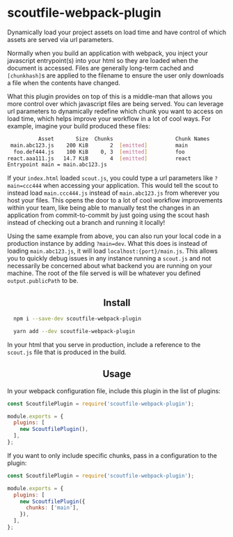 # scoutfile-webpack-plugin
Dynamically load your project assets on load time and have control of which assets are served via url parameters.

Normally when you build an application with webpack, you inject your javascript entrypoint(s) into your html so they are loaded when
the document is accessed. Files are generally long-term cached and `[chunkhash]`s are applied to the filename to ensure the user only
downloads a file when the contents have changed.

What this plugin provides on top of this is a middle-man that allows you more control over which javascript files are being served.
You can leverage url parameters to dynamically redefine which chunk you want to access on load time, which helps improve your workflow
in a lot of cool ways. For example, imagine your build produced these files:

```bash
          Asset       Size  Chunks                    Chunk Names
 main.abc123.js    200 KiB       2  [emitted]         main
  foo.def444.js    100 KiB    0, 3  [emitted]         foo
react.aaa111.js   14.7 KiB       4  [emitted]         react
Entrypoint main = main.abc123.js
```

If your `index.html` loaded `scout.js`, you could type a url parameters like `?main=ccc444` when accessing your application.
This would tell the scout to instead load `main.ccc444.js` instead of `main.abc123.js` from wherever you host your files.
This opens the door to a lot of cool workflow improvements within your team, like being able to manually test the changes in
an application from commit-to-commit by just going using the scout hash instead of checking out a branch and running it locally!

Using the same example from above, you can also run your local code in a production instance by adding `?main=dev`. What this does
is instead of loading `main.abc123.js`, it will load `localhost:{port}/main.js`. This allows you to quickly debug issues in any instance
running a `scout.js` and not necessarily be concerned about what backend you are running on your machine. The root of the file served is
will be whatever you defined `output.publicPath` to be.


<h2 align="center">Install</h2>

```bash
  npm i --save-dev scoutfile-webpack-plugin
```

```bash
  yarn add --dev scoutfile-webpack-plugin
```

In your html that you serve in production, include a reference to the `scout.js` file that is produced in the build.

<h2 align="center">Usage</h2>

In your webpack configuration file, include this plugin in the list of plugins:

```js
const ScoutfilePlugin = require('scoutfile-webpack-plugin');

module.exports = {
  plugins: [
    new ScoutfilePlugin(),
  ],
};
```

If you want to only include specific chunks, pass in a configuration to the plugin:

```js
const ScoutfilePlugin = require('scoutfile-webpack-plugin');

module.exports = {
  plugins: [
    new ScoutfilePlugin({
      chunks: ['main'],
    }),
  ],
};
```